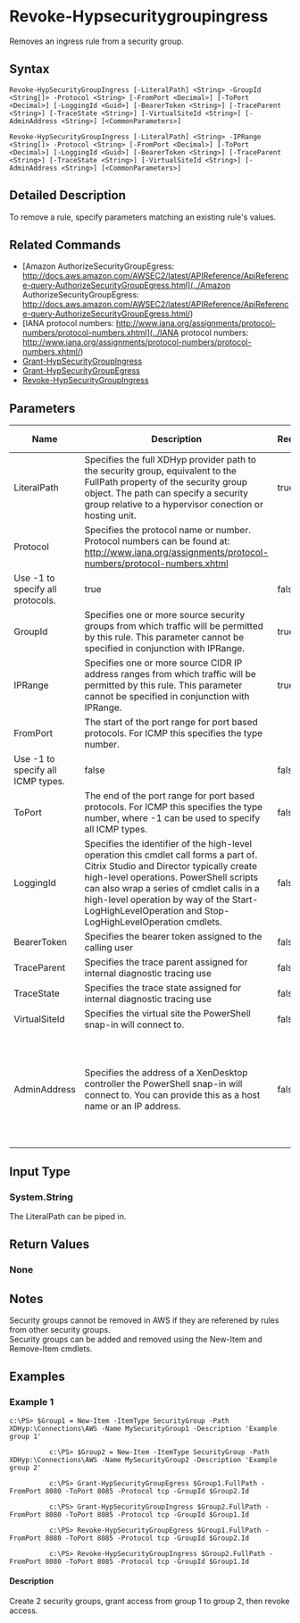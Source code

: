 ﻿
# Revoke-Hypsecuritygroupingress
Removes an ingress rule from a security group.
## Syntax

```
Revoke-HypSecurityGroupIngress [-LiteralPath] <String> -GroupId <String[]> -Protocol <String> [-FromPort <Decimal>] [-ToPort <Decimal>] [-LoggingId <Guid>] [-BearerToken <String>] [-TraceParent <String>] [-TraceState <String>] [-VirtualSiteId <String>] [-AdminAddress <String>] [<CommonParameters>]  
  
Revoke-HypSecurityGroupIngress [-LiteralPath] <String> -IPRange <String[]> -Protocol <String> [-FromPort <Decimal>] [-ToPort <Decimal>] [-LoggingId <Guid>] [-BearerToken <String>] [-TraceParent <String>] [-TraceState <String>] [-VirtualSiteId <String>] [-AdminAddress <String>] [<CommonParameters>]
```

## Detailed Description
To remove a rule, specify parameters matching an existing rule's values.


## Related Commands

* [Amazon AuthorizeSecurityGroupEgress: http://docs.aws.amazon.com/AWSEC2/latest/APIReference/ApiReference-query-AuthorizeSecurityGroupEgress.html](../Amazon AuthorizeSecurityGroupEgress: http://docs.aws.amazon.com/AWSEC2/latest/APIReference/ApiReference-query-AuthorizeSecurityGroupEgress.html/)
* [IANA protocol numbers: http://www.iana.org/assignments/protocol-numbers/protocol-numbers.xhtml](../IANA protocol numbers: http://www.iana.org/assignments/protocol-numbers/protocol-numbers.xhtml/)
* [Grant-HypSecurityGroupIngress](../Grant-HypSecurityGroupIngress/)
* [Grant-HypSecurityGroupEgress](../Grant-HypSecurityGroupEgress/)
* [Revoke-HypSecurityGroupIngress](../Revoke-HypSecurityGroupIngress/)
## Parameters
| Name   | Description | Required? | Pipeline Input | Default Value |
| --- | --- | --- | --- | --- |
| LiteralPath | Specifies the full XDHyp provider path to the security group, equivalent to the FullPath property of the security group object. The path can specify a security group relative to a hypervisor conection or hosting unit. | true | true (ByValue) |  |
| Protocol | Specifies the protocol name or number. Protocol numbers can be found at: http://www.iana.org/assignments/protocol-numbers/protocol-numbers.xhtml  
Use -1 to specify all protocols. | true | false |  |
| GroupId | Specifies one or more source security groups from which traffic will be permitted by this rule. This parameter cannot be specified in conjunction with IPRange. | true | false |  |
| IPRange | Specifies one or more source CIDR IP address ranges from which traffic will be permitted by this rule. This parameter cannot be specified in conjunction with IPRange. | true | false |  |
| FromPort | The start of the port range for port based protocols. For ICMP this specifies the type number.  
Use -1 to specify all ICMP types. | false | false | 0 |
| ToPort | The end of the port range for port based protocols. For ICMP this specifies the type number, where -1 can be used to specify all ICMP types. | false | false | 0 |
| LoggingId | Specifies the identifier of the high-level operation this cmdlet call forms a part of. Citrix Studio and Director typically create high-level operations. PowerShell scripts can also wrap a series of cmdlet calls in a high-level operation by way of the Start-LogHighLevelOperation and Stop-LogHighLevelOperation cmdlets. | false | false |  |
| BearerToken | Specifies the bearer token assigned to the calling user | false | false |  |
| TraceParent | Specifies the trace parent assigned for internal diagnostic tracing use | false | false |  |
| TraceState | Specifies the trace state assigned for internal diagnostic tracing use | false | false |  |
| VirtualSiteId | Specifies the virtual site the PowerShell snap-in will connect to. | false | false |  |
| AdminAddress | Specifies the address of a XenDesktop controller the PowerShell snap-in will connect to. You can provide this as a host name or an IP address. | false | false | Localhost. Once a value is provided by any cmdlet, this value becomes the default. |

## Input Type

### System.String
The LiteralPath can be piped in.
## Return Values

### None

## Notes
Security groups cannot be removed in AWS if they are referened by rules from other security groups.  
    Security groups can be added and removed using the New-Item and Remove-Item cmdlets.
## Examples

### Example 1

```
c:\PS> $Group1 = New-Item -ItemType SecurityGroup -Path XDHyp:\Connections\AWS -Name MySecurityGroup1 -Description 'Example group 1'  
  
          c:\PS> $Group2 = New-Item -ItemType SecurityGroup -Path XDHyp:\Connections\AWS -Name MySecurityGroup2 -Description 'Example group 2'  
  
          c:\PS> Grant-HypSecurityGroupEgress $Group1.FullPath -FromPort 8080 -ToPort 8085 -Protocol tcp -GroupId $Group2.Id  
  
          c:\PS> Grant-HypSecurityGroupIngress $Group2.FullPath -FromPort 8080 -ToPort 8085 -Protocol tcp -GroupId $Group1.Id  
  
          c:\PS> Revoke-HypSecurityGroupEgress $Group1.FullPath -FromPort 8080 -ToPort 8085 -Protocol tcp -GroupId $Group2.Id  
  
          c:\PS> Revoke-HypSecurityGroupIngress $Group2.FullPath -FromPort 8080 -ToPort 8085 -Protocol tcp -GroupId $Group1.Id
```

#### Description
Create 2 security groups, grant access from group 1 to group 2, then revoke access.
